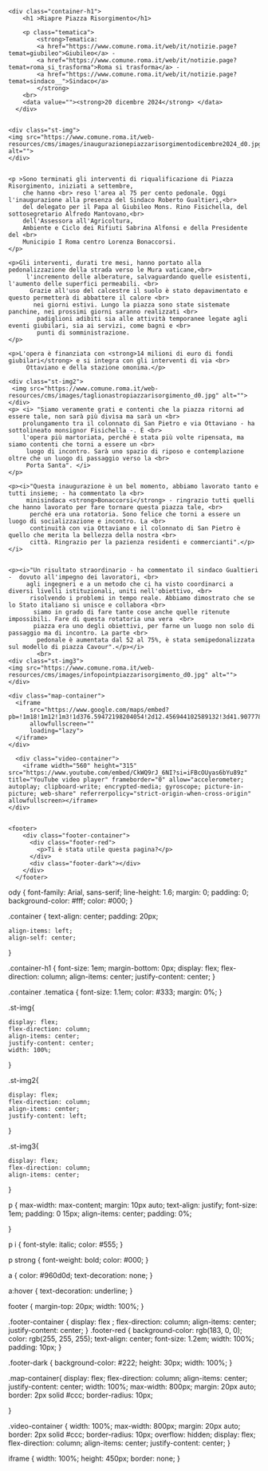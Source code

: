 
<!DOCTYPE html>
<html lang="en">
<head>
    <meta charset="UTF-8">
    <meta name="viewport" content="width=device-width, initial-scale=1.0">
    <title>Document</title>
   <link rel="stylesheet" href="comuneroma.css">


</head>
<body >
 
    <div class="container-h1">
        <h1 >Riapre Piazza Risorgimento</h1>
  
        <p class="tematica">
            <strong>Tematica:
            <a href="https://www.comune.roma.it/web/it/notizie.page?temat=giubileo">Giubileo</a> -
            <a href="https://www.comune.roma.it/web/it/notizie.page?temat=roma_si_trasforma">Roma si trasforma</a> -
            <a href="https://www.comune.roma.it/web/it/notizie.page?temat=sindaco__">Sindaco</a>
            </strong>
        <br>
        <data value=""><strong>20 dicembre 2024</strong> </data>
      </div>
    
    
    <div class="st-img">
    <img src="https://www.comune.roma.it/web-resources/cms/images/inaugurazionepiazzarisorgimentodicembre2024_d0.jpg" alt="">
    </div>
 

    <p >Sono terminati gli interventi di riqualificazione di Piazza Risorgimento, iniziati a settembre, 
        che hanno <br> reso l'area al 75 per cento pedonale. Oggi l'inaugurazione alla presenza del Sindaco Roberto Gualtieri,<br>
        del delegato per il Papa al Giubileo Mons. Rino Fisichella, del sottosegretario Alfredo Mantovano,<br>
        dell'Assessora all'Agricoltura, 
        Ambiente e Ciclo dei Rifiuti Sabrina Alfonsi e della Presidente del <br>
        Municipio I Roma centro Lorenza Bonaccorsi.
    </p>
        
    <p>Gli interventi, durati tre mesi, hanno portato alla pedonalizzazione della strada verso le Mura vaticane,<br>
         l'incremento delle alberature, salvaguardando quelle esistenti, l'aumento delle superfici permeabili. <br>
          Grazie all'uso del calcestre il suolo è stato depavimentato e questo permetterà di abbattere il calore <br>
           nei giorni estivi. Lungo la piazza sono state sistemate panchine, nei prossimi giorni saranno realizzati <br>
            padiglioni adibiti sia alle attività temporanee legate agli eventi giubilari, sia ai servizi, come bagni e <br>
            punti di somministrazione.
    </p>

    <p>L'opera è finanziata con <strong>14 milioni di euro di fondi giubilari</strong> e si integra con gli interventi di via <br>
         Ottaviano e della stazione omonima.</p>
       
    <div class="st-img2">
     <img src="https://www.comune.roma.it/web-resources/cms/images/taglionastropiazzarisorgimento_d0.jpg" alt="">
    </div>
    <p> <i> "Siamo veramente grati e contenti che la piazza ritorni ad essere tale, non sarà più divisa ma sarà un <br>
        prolungamento tra il colonnato di San Pietro e via Ottaviano - ha sottolineato monsignor Fisichella -. È <br>
        l'opera più martoriata, perché è stata più volte ripensata, ma siamo contenti che torni a essere un <br>
         luogo di incontro. Sarà uno spazio di riposo e contemplazione oltre che un luogo di passaggio verso la <br>
         Porta Santa". </i>
    </p>

    <p><i>"Questa inaugurazione è un bel momento, abbiamo lavorato tanto e tutti insieme; - ha commentato la <br>
         minisindaca <strong>Bonaccorsi</strong> - ringrazio tutti quelli che hanno lavorato per fare tornare questa piazza tale, <br>
          perché era una rotatoria. Sono felice che torni a essere un luogo di socializzazione e incontro. La <br>
          continuità con via Ottaviano e il colonnato di San Pietro è quello che merita la bellezza della nostra <br>
          città. Ringrazio per la pazienza residenti e commercianti".</p></i>


    <p><i>"Un risultato straordinario - ha commentato il sindaco Gualtieri -  dovuto all'impegno dei lavoratori, <br>
         agli ingegneri e a un metodo che ci ha visto coordinarci a diversi livelli istituzionali, uniti nell'obiettivo, <br>
          risolvendo i problemi in tempo reale. Abbiamo dimostrato che se lo Stato italiano si unisce e collabora <br>
           siamo in grado di fare tante cose anche quelle ritenute impossibili. Fare di questa rotatoria una vera  <br>
           piazza era uno degli obiettivi, per farne un luogo non solo di passaggio ma di incontro. La parte <br>
            pedonale è aumentata dal 52 al 75%, è stata semipedonalizzata sul modello di piazza Cavour".</p></i>
            <br>
    <div class="st-img3">
    <img src="https://www.comune.roma.it/web-resources/cms/images/infopointpiazzarisorgimento_d0.jpg" alt="">
    </div>

    <div class="map-container">
      <iframe 
          src="https://www.google.com/maps/embed?pb=!1m18!1m12!1m3!1d376.59472198204054!2d12.456944102589132!3d41.90777802191827!2m3!1f0!2f0!3f0!3m2!1i1024!2i768!4f13.1!3m3!1m2!1s0x132f606d2445e6d7%3A0xb3e382810b518b92!2sPiazza%20del%20Risorgimento!5e0!3m2!1sit!2sit!4v1674132149923!5m2!1sit!2sit" 
          allowfullscreen="" 
          loading="lazy">
      </iframe>
    </div>

      <div class="video-container">
        <iframe width="560" height="315" src="https://www.youtube.com/embed/CkWQ9rJ_6NI?si=iFBcOUyas6bYu89z" title="YouTube video player" frameborder="0" allow="accelerometer; autoplay; clipboard-write; encrypted-media; gyroscope; picture-in-picture; web-share" referrerpolicy="strict-origin-when-cross-origin" allowfullscreen></iframe>
    </div>


    <footer>
        <div class="footer-container">
          <div class="footer-red">
            <p>Ti è stata utile questa pagina?</p>
          </div>
          <div class="footer-dark"></div>
        </div>
      </footer>




    
   



    
</body>
</html>

























ody {
    font-family: Arial, sans-serif;
    line-height: 1.6;
    margin: 0;
    padding: 0;
    background-color: #fff;
    color: #000;
}

.container {
    text-align: center;
    padding: 20px;
   
    align-items: left;
    align-self: center;
}

.container-h1 {
    font-size: 1em;
    margin-bottom: 0px;
    display: flex;
    flex-direction: column;
    align-items: center;
    justify-content: center;
}

.container .tematica {
    font-size: 1.1em;
    color: #333;
  margin: 0%;
}

.st-img{
    

    display: flex;
    flex-direction: column;
    align-items: center;
    justify-content: center;
    width: 100%;
}


.st-img2{

    display: flex;
    flex-direction: column;
    align-items: center;
    justify-content: left;
}

.st-img3{
   
    display: flex;
    flex-direction: column;
    align-items: center;
   
}









p {
    max-width: max-content;
    margin: 10px auto;
    text-align: justify;
    font-size: 1em;
    padding: 0 15px;
    align-items: center;
    padding: 0%;
    

    

}

p i {
    font-style: italic;
    color: #555;
}

p strong {
    font-weight: bold;
    color: #000;
}

a {
    color: #960d0d;
    text-decoration: none;
}

a:hover {
    text-decoration: underline;
}

footer {
    margin-top: 20px;
    width: 100%;
}



.footer-container {
    display: flex
;
    flex-direction: column;
    align-items: center;
    justify-content: center;
}
.footer-red {
    background-color: rgb(183, 0, 0);
    color: rgb(255, 255, 255);
    text-align: center;
    font-size: 1.2em;
    width: 100%;
    padding: 10px;
}


.footer-dark {
    background-color: #222;
    height: 30px;
    width: 100%;
}

.map-container{ display: flex;
    flex-direction: column;
    align-items: center;
    justify-content: center;
    width: 100%; 
    max-width: 800px; 
    margin: 20px auto; 
    border: 2px solid #ccc;
    border-radius: 10px;

}


.video-container {
    width: 100%; 
    max-width: 800px; 
    margin: 20px auto; 
    border: 2px solid #ccc;
    border-radius: 10px;
    overflow: hidden;
    display: flex;
    flex-direction: column;
    align-items: center;
    justify-content: center;
}

iframe {
    width: 100%;
    height: 450px;
    border: none;
}








